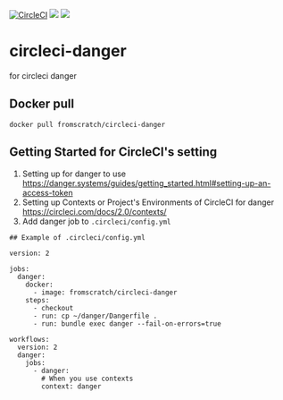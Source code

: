 [![CircleCI](https://circleci.com/gh/f-scratch/circleci-danger.svg?style=svg)](https://circleci.com/gh/f-scratch/circleci-danger)
[![](https://images.microbadger.com/badges/version/fromscratch/circleci-danger.svg)](https://microbadger.com/images/fromscratch/circleci-danger "Get your own version badge on microbadger.com")
[![](https://images.microbadger.com/badges/image/fromscratch/circleci-danger.svg)](https://microbadger.com/images/fromscratch/circleci-danger "Get your own image badge on microbadger.com")

# circleci-danger

for circleci danger

## Docker pull

```
docker pull fromscratch/circleci-danger
```

## Getting Started for CircleCI's setting

1. Setting up for danger to use  
https://danger.systems/guides/getting_started.html#setting-up-an-access-token
2. Setting up Contexts or Project's Environments of CircleCI for danger  
https://circleci.com/docs/2.0/contexts/
3. Add danger job to `.circleci/config.yml`

```
## Example of .circleci/config.yml

version: 2

jobs:
  danger:
    docker:
      - image: fromscratch/circleci-danger
    steps:
      - checkout
      - run: cp ~/danger/Dangerfile .
      - run: bundle exec danger --fail-on-errors=true

workflows:
  version: 2
  danger:
    jobs:
      - danger:
        # When you use contexts
        context: danger
```